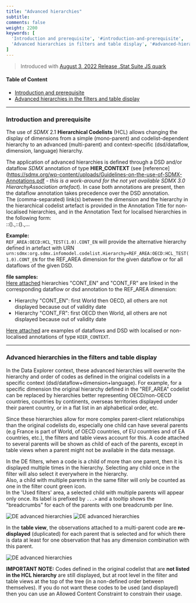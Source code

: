 ```yaml
---
title: "Advanced hierarchies"
subtitle: 
comments: false
weight: 2200
keywords: [
  'Introduction and prerequisite', '#introduction-and-prerequisite',
  'Advanced hierarchies in filters and table display', '#advanced-hierarchies-in-the-filters-and-table-display',
]
---
```


> Introduced with [August 3, 2022 Release .Stat Suite JS quark](https://sis-cc.gitlab.io/dotstatsuite-documentation/changelog/#august-3-2022)

#### Table of Content
- [Introduction and prerequisite](#introduction-and-prerequisite)
- [Advanced hierarchies in the filters and table display](#advanced-hierarchies-in-the-filters-and-table-display)

---

### Introduction and prerequisite
The use of *SDMX* 2.1 **Hierarchical Codelists** (HCL) allows changing the display of dimensions from a simple (mono-parent) and codelist-dependent hierarchy to an advanced (multi-parent) and context-specific (dsd/dataflow, dimension, language) hierarchy.

The application of advanced hierarchies is defined through a DSD and/or dataflow *SDMX* annotation of type **HIER_CONTEXT** (see [reference](https://sdmx.org/wp-content/uploads/Guidelines-on-the-use-of-SDMX-Annotations.pdf *- this is a work-around for the not yet available SDMX 3.0 HierarchyAssociation artefact*). In case both annotations are present, then the dataflow annotation takes precedence over the DSD annotation.  
The (comma-separated) link(s) between the dimension and the hierarchy in the hierarchical codelist artefact is provided in the Annotation Title for non-localised hierarchies, and in the Annotation Text for localised hierarchies in the following form:  
<component id>:<HCL agency>:<HCL id>(<HCL version>).<hierarchy id>,<component id>:<HCL agency>:<HCL id>(<HCL version>).<hierarchy id>,...

**Example:**  
`REF_AREA:OECD:HCL_TEST(1.0).CONT_EN` will provide the alternative hierarchy defined in artefact with URN `urn:sdmx:org.sdmx.infomodel.codelist.Hierarchy=REF_AREA:OECD:HCL_TEST(1.0).CONT_EN` for the REF_AREA dimension for the given dataflow or for all dataflows of the given DSD.

**file samples:**  
[Here attached](https://gitlab.com/sis-cc/dotstatsuite-documentation/-/blob/master/content/HCL_-_Hierarchy_by_continents.xml) hierarchies "CONT_EN" and "CONT_FR" are linked in the corresponding dataflow or dsd annotation to the REF_AREA dimension:
- Hierarchy "CONT_EN": first World then OECD, all others are not displayed because out of validity date
- Hierarchy "CONT_FR": first OECD then World, all others are not displayed because out of validity date

[Here attached](https://gitlab.com/sis-cc/dotstatsuite-documentation/-/blob/master/content/TEST-DF_AREA-1.0-all.xml) are examples of dataflows and DSD with localised or non-localised annotations of type `HIER_CONTEXT`.

---

### Advanced hierarchies in the filters and table display
In the Data Explorer context, these advanced hierarchies will overwrite the hierarchy and order of codes as defined in the original codelists in a specific context (dsd/dataflow+dimension+language). For example, for a specific dimension the original hierarchy defined in the "REF_AREA" codelist can be replaced by hierarchies better representing OECD/non-OECD countries, countries by continents, overseas territories displayed under their parent country, or in a flat list in an alphabetical order, etc.

Since these hierarchies allow for more complex parent-client relationships than the original codelists do, especially one child can have several parents (e.g France is part of World, of OECD countries, of EU countries and of EA countries, etc.), the filters and table views account for this. A code attached to several parents will be shown as child of each of the parents, except in table views when a parent might not be available in the data message.

In the DE filters, when a code is a child of more than one parent, then it is displayed multiple times in the hierarchy. Selecting any child once in the filter will also select it everywhere in the hierarchy.  
Also, a child with multiple parents in the same filter will only be counted as one in the filter count green icon.  
In the 'Used filters' area, a selected child with multiple parents will appear only once. Its label is prefixed by `...>` and a tooltip shows the "breadcrumbs" for each of the parents with one breadcrumb per line. 

![DE advanced hierarchies](/dotstatsuite-documentation/images/de-advanced-hierarchies1.png) ![DE advanced hierarchies](/dotstatsuite-documentation/images/de-advanced-hierarchies-breadcrumbs_tooltip-used_filters.png)

In the **table view**, the observations attached to a multi-parent code are **re-displayed** (duplicated) for each parent that is selected and for which there is data at least for one observation that has any dimension combination with this parent.

![DE advanced hierarchies](/dotstatsuite-documentation/images/de-advanced-hierarchies2.png)

**IMPORTANT NOTE:** Codes defined in the original codelist that are **not listed in the HCL hierarchy** are still displayed, but at root level in the filter and table views at the top of the tree (in a non-defined order between themselves). If you do not want these codes to be used (and displayed) then you can use an Allowed Content Constraint to constrain their usage.
